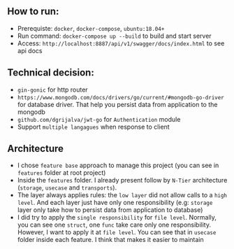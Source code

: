 ## How to run:
- Prerequiste: `docker`, `docker-compose`, `ubuntu:18.04+`
- Run command: `docker-compose up --build` to build and start server
- Access: `http://localhost:8887/api/v1/swagger/docs/index.html` to see api docs

## Technical decision:
- `gin-gonic` for http router
- `https://www.mongodb.com/docs/drivers/go/current/#mongodb-go-driver` for database driver. That help you persist data from application to the mongodb
- `github.com/dgrijalva/jwt-go` for `Authentication` module
- Support `multiple langagues` when response to client


## Architecture
- I chose `feature base` approach to manage this project (you can see in `features` folder at root project)
- Inside the `features` folder. I already present follow by `N-Tier` architecture (`storage`, `usecase` and `transports`).
- The layer always applies rules: the `low layer` did not allow calls to a `high level`. And each layer just have only one responsibility (e.g: `storage` layer only take how to persist data from application to database)
- I did try to apply the `single responsibility` for `file level`. Normally, you can see one `struct`, one `func` take care only one responsibility. However, I want to apply it at `file level`. You can see that in `usecase` folder inside each feature. I think that makes it easier to maintain
